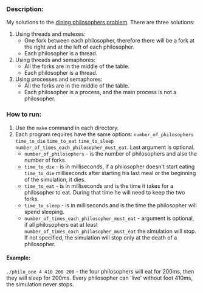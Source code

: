 ### Description:
My solutions to the [dining philosophers problem][1]. There are three solutions:
1. Using threads and mutexes:
    * One fork between each philosopher, therefore there will be a fork at the right and at the left of each 
      philosopher.
    * Each philosopher is a thread.
2. Using threads and semaphores:
    * All the forks are in the middle of the table.
    * Each philosopher is a thread.
3. Using processes and semaphores:
    * All the forks are in the middle of the table.
    * Each philosopher is a process, and the main process is not a philosopher.

### How to run:
1. Use the `make` command in each directory. <br>
2. Each program requires have the same options: `number_of_philosophers` `time_to_die` `time_to_eat` `time_to_sleep` 
   `number_of_times_each_philosopher_must_eat`. Last argument is optional.
    * `number_of_philosophers` - is the number of philosophers and also the number of forks.
    * `time_to_die` - is in milliseconds, if a philosopher doesn't start eating `time_to_die` milliseconds after 
      starting his last meal or the beginning of the simulation, it dies.
    * `time_to_eat` - is in milliseconds and is the time it takes for a philosopher to eat. During that time he will
      need to keep the two forks.
    * `time_to_sleep` - is in milliseconds and is the time the philosopher will spend sleeping.
    * `number_of_times_each_philosopher_must_eat` - argument is optional, if all philosophers eat at least 
      `number_of_times_each_philosopher_must_eat` the simulation will stop. If not specified, the simulation will 
      stop only at the death of a philosopher.

#### Example:
`./philo_one 4 410 200 200` - the four philosophers will eat for 200ms, then they will sleep for 200ms. Every
philosopher can 'live' without foot 410ms, the simulation never stops.

[1]: https://en.wikipedia.org/wiki/Dining_philosophers_problem
